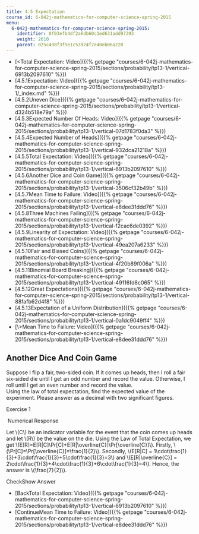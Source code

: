 ```yaml
---
title: 4.5 Expectation
course_id: 6-042j-mathematics-for-computer-science-spring-2015
menu:
  6-042j-mathematics-for-computer-science-spring-2015:
    identifier: 0f03efb4df2a6db60c1ed631add97393
    weight: 2610
    parent: 025c498f3f5e1c53924f7e40eb06a220
---
```

*   [<Total Expectation: Video]({{% getpage "courses/6-042j-mathematics-for-computer-science-spring-2015/sections/probability/tp13-1/vertical-6913b2097610" %}})
*   [4.5.1Expectation: Video]({{% getpage "courses/6-042j-mathematics-for-computer-science-spring-2015/sections/probability/tp13-1/_index.md" %}})
*   [4.5.2Uneven Dice]({{% getpage "courses/6-042j-mathematics-for-computer-science-spring-2015/sections/probability/tp13-1/vertical-d324b518e79a" %}})
*   [4.5.3Expected Number Of Heads: Video]({{% getpage "courses/6-042j-mathematics-for-computer-science-spring-2015/sections/probability/tp13-1/vertical-07d1783f0da3" %}})
*   [4.5.4Expected Number of Heads]({{% getpage "courses/6-042j-mathematics-for-computer-science-spring-2015/sections/probability/tp13-1/vertical-932dca21218a" %}})
*   [4.5.5Total Expectation: Video]({{% getpage "courses/6-042j-mathematics-for-computer-science-spring-2015/sections/probability/tp13-1/vertical-6913b2097610" %}})
*   [4.5.6Another Dice and Coin Game]({{% getpage "courses/6-042j-mathematics-for-computer-science-spring-2015/sections/probability/tp13-1/vertical-3506cf32b49b" %}})
*   [4.5.7Mean Time to Failure: Video]({{% getpage "courses/6-042j-mathematics-for-computer-science-spring-2015/sections/probability/tp13-1/vertical-e8dee31ddd76" %}})
*   [4.5.8Three Machines Failing]({{% getpage "courses/6-042j-mathematics-for-computer-science-spring-2015/sections/probability/tp13-1/vertical-f2cac6de0392" %}})
*   [4.5.9Linearity of Expectation: Video]({{% getpage "courses/6-042j-mathematics-for-computer-science-spring-2015/sections/probability/tp13-1/vertical-49ea207a6233" %}})
*   [4.5.10Fair and Biased Coins]({{% getpage "courses/6-042j-mathematics-for-computer-science-spring-2015/sections/probability/tp13-1/vertical-4f20b89f006a" %}})
*   [4.5.11Binomial Board Breaking]({{% getpage "courses/6-042j-mathematics-for-computer-science-spring-2015/sections/probability/tp13-1/vertical-49116fd8c065" %}})
*   [4.5.12Great Expectations]({{% getpage "courses/6-042j-mathematics-for-computer-science-spring-2015/sections/probability/tp13-1/vertical-88fafb62d4f8" %}})
*   [4.5.13Expectation of a Uniform Distribution]({{% getpage "courses/6-042j-mathematics-for-computer-science-spring-2015/sections/probability/tp13-1/vertical-0a1dc9049ff4" %}})
*   [\\>Mean Time to Failure: Video]({{% getpage "courses/6-042j-mathematics-for-computer-science-spring-2015/sections/probability/tp13-1/vertical-e8dee31ddd76" %}})

Another Dice And Coin Game
--------------------------

  

Suppose I flip a fair, two-sided coin. If it comes up heads, then I roll a fair six-sided die until I get an odd number and record the value. Otherwise, I roll until I get an even number and record the value.  
Using the law of total expectation, find the expected value of the experiment. Please answer as a decimal with two significant figures.

Exercise 1

&nbsp;Numerical Response&nbsp;

Let \\(C\\) be an indicator variable for the event that the coin comes up heads and let \\(R\\) be the value on the die. Using the Law of Total Expectation, we get \\(E\[R\]=E\[R|C\]\\Pr\[C\]+E\[R|\\overline{C}\]\\Pr\[\\overline{C}\]\\). Firstly, \\(\\Pr\[C\]=\\Pr\[\\overline{C}\]=\\frac{1}{2}\\). Secondly, \\(E\[R|C\] = 1\\cdot\\frac{1}{3}+3\\cdot\\frac{1}{3}+5\\cdot\\frac{1}{3}=3\\) and \\(E\[R|\\overline{C}\] = 2\\cdot\\frac{1}{3}+4\\cdot\\frac{1}{3}+6\\cdot\\frac{1}{3}=4\\). Hence, the answer is \\(\\frac{7}{2}\\).

CheckShow Answer

*   [BackTotal Expectation: Video]({{% getpage "courses/6-042j-mathematics-for-computer-science-spring-2015/sections/probability/tp13-1/vertical-6913b2097610" %}})
*   [ContinueMean Time to Failure: Video]({{% getpage "courses/6-042j-mathematics-for-computer-science-spring-2015/sections/probability/tp13-1/vertical-e8dee31ddd76" %}})